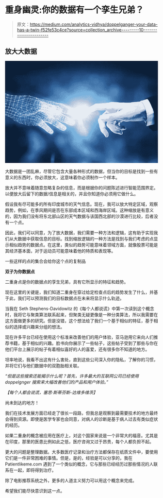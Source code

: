 # 重身幽灵:你的数据有一个孪生兄弟？

> 原文：<https://medium.com/analytics-vidhya/doppelganger-your-data-has-a-twin-f52fe53c4ce?source=collection_archive---------10----------------------->

## **放大大数据**

![](img/137afe68c0a3d58864be00cdf9f13365.png)

大数据是一团乱麻，尽管它包含大量各种形式的数据，但当你的目标是找到一些有意义的东西时，你必须放大，这意味着你必须制作一个样本。

放大并不意味着随意忽略复杂的信息，而是根据你的问题陈述进行智能范围界定。以便放大后留下的数据/信息是相关的，并且你知道你必须用它做什么。

假设我有尽可能多的所有印度城市的天气信息。现在，我可以放大特定区域，观察趋势，例如，在季风期间是否在东部成本区域和西海岸区域。这种缩放是有意义的，因为我们没有将东北部山区的天气数据与该国西北部的沙漠进行比较，后者没有一个点。

因此，我们可以同意，为了放大数据，我们需要一种方法和逻辑，这有助于实现我们从大数据中获取信息的目标。找到缩放逻辑的一种方法是找到与我们考虑的点显示相似趋势的数据点。在这里，类似的趋势可能意味着领域方面，就像股票可能是其经济基本面，对于运动员可能意味着他的特质和表现等。

一些这样的点的集合会给你这个点的复制品

**双子为你数据点**

二重身点是你的数据点的孪生兄弟，具有它所显示的特征和趋势。

现在这里的关键是，我们知道二重身在穿过给定检查点后的趋势发生了什么，并基于此，我们可以预测我们的目标数据点在未来将显示什么轨迹。

当我在 Seth Stephens-Davidowitz 的《每个人都说谎》中第一次读到这个概念时，我将它与聚类算法联系起来，但聚类无疑更像是一种分类算法，所以我需要在这方面做更多的研究。但是没错，这个想法给了我们一个基于相似的特征，基于相似的选择或兴趣来分组的想法。

现在许多平台已经在使用这个标准来改善他们的用户体验，亚马逊用它来向人们推荐书籍，基于相似的兴趣。脸书向你展示了一些帖子，这些帖子受到了那些与你在他们平台上展示的帖子有着相似喜好的人的喜爱，还有很多你不知道的地方。

坦率地说，我看不出这有什么害处，直到这些公司深入你的隐私，了解你的习惯，并将它们与他们数据中的双胞胎相关联。

*“但是这些搜索还能揭示什么呢？首先，许多最大的互联网公司已经使用 doppelgnger 搜索来大幅改善他们的产品和用户体验。”*

*【每个人都会说谎，塞思·斯蒂芬斯-达维多维茨】*

尚未到达的地方！

我们在技术发展方面已经走了很长一段路，但我总是观察到最需要技术的地方最终会得到资源。即使是医学专家也会同意，对病人的诊断是基于病人过去有类似症状的经历。

如果二重身的概念被应用在医疗上，对这个国家来说是一个非常大的福音。尤其是在印度，那里的医患比例如此之低，医疗咨询又过于昂贵，每个人都负担不起。

更大的问题是整理数据。大多数医疗记录和治疗方法都保存在纸质文件中，要使用它们是一件非常困难的事情。但是，是的，经验是可以分享的，我在 Patientlikeme.com 遇到了一个类似的概念，它与那些已经经历过那些情况的人联系在一起，即将得到治疗。

除了电影推荐系统之外，更多的人道主义努力可以用这个概念来完成。

希望我们能尽快意识到这一点。